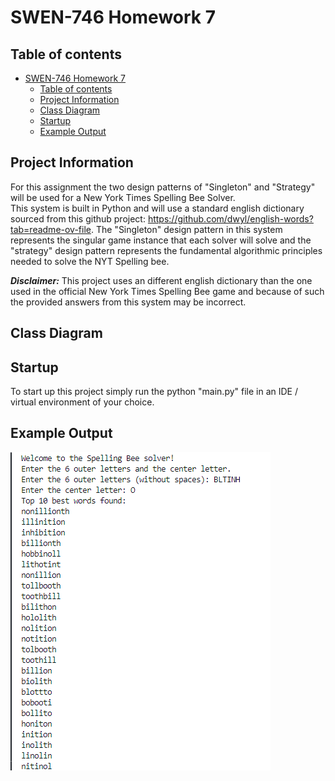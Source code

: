 # SWEN-746 Homework 7

## Table of contents

- [SWEN-746 Homework 7](#swen-746-homework-7)
  - [Table of contents](#table-of-contents)
  - [Project Information](#project-information)
  - [Class Diagram](#class-diagram)
  - [Startup](#startup)
  - [Example Output](#example-output)

## Project Information

For this assignment the two design patterns of "Singleton" and "Strategy" will be used for a  New York Times Spelling Bee Solver.  
This system is built in Python and will use a standard english dictionary sourced from this github project: <https://github.com/dwyl/english-words?tab=readme-ov-file>. The "Singleton" design pattern in this system represents the singular game instance that each solver will solve and the "strategy" design pattern represents the fundamental algorithmic principles needed to solve the NYT Spelling bee.

*__Disclaimer:__* This project uses an different english dictionary than the one used in the official New York Times Spelling Bee game and because of such the provided answers from this system may be incorrect.

## Class Diagram

## Startup

To start up this project simply run the python "main.py" file in an IDE / virtual environment of your choice.

## Example Output

![example_output_1](./assets/example_output_1.png)